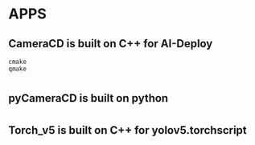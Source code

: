 # 
# APPS

## CameraCD is built on C++ for AI-Deploy 
    cmake 
    qmake
#

## pyCameraCD is built on python
#

## Torch_v5 is built on C++ for yolov5.torchscript
#
